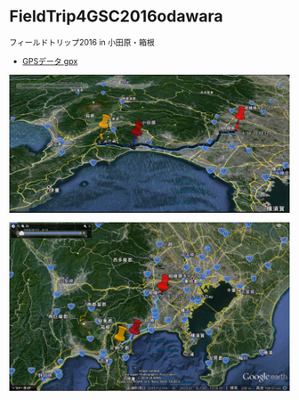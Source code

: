 # FieldTrip4GSC2016odawara
フィールドトリップ2016 in 小田原・箱根


- [GPSデータ gpx](https://github.com/gsc-aoyama/FieldTrip4GSC2016odawara/blob/master/FieldTrip2016-06-12_odawara.gpx)


![フィールドトリップ2016 in 小田原・箱根ルート](https://github.com/Yoshiek/FieldTrip4GSC2016odawara/blob/master/Field%20Trip%202016%20in%20Odawara-Hakone.PNG?raw=true "サンプル")




![フィールドトリップ2016 in 小田原・箱根ルート](https://github.com/Yoshiek/FieldTrip4GSC2016odawara/blob/master/Field%20Trip%202016%20in%20Odawara-Hakone2.PNG?raw=true "サンプル")

